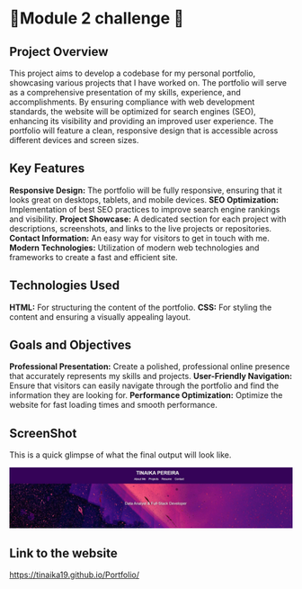 # 🌟Module 2 challenge 🌟

## Project Overview

This project aims to develop a codebase for my personal portfolio, showcasing various projects that I have worked on. The portfolio will serve as a comprehensive presentation of my skills, experience, and accomplishments. By ensuring compliance with web development standards, the website will be optimized for search engines (SEO), enhancing its visibility and providing an improved user experience. The portfolio will feature a clean, responsive design that is accessible across different devices and screen sizes.

## Key Features
**Responsive Design:** The portfolio will be fully responsive, ensuring that it looks great on desktops, tablets, and mobile devices.
**SEO Optimization:** Implementation of best SEO practices to improve search engine rankings and visibility.
**Project Showcase:** A dedicated section for each project with descriptions, screenshots, and links to the live projects or repositories.
**Contact Information:** An easy way for visitors to get in touch with me.
**Modern Technologies:** Utilization of modern web technologies and frameworks to create a fast and efficient site.

## Technologies Used
**HTML:** For structuring the content of the portfolio.
**CSS:** For styling the content and ensuring a visually appealing layout.

## Goals and Objectives
**Professional Presentation:** Create a polished, professional online presence that accurately represents my skills and projects.
**User-Friendly Navigation:** Ensure that visitors can easily navigate through the portfolio and find the information they are looking for.
**Performance Optimization:** Optimize the website for fast loading times and smooth performance.

## ScreenShot
This is a quick glimpse of what the final output will look like.

![Website screenshot](assets/images/portfolio.JPG)

## Link to the website
https://tinaika19.github.io/Portfolio/
